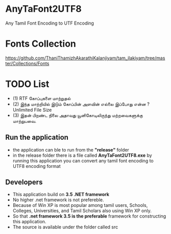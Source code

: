 # AnyTaFont2UTF8
Any Tamil Font Encoding to UTF Encoding

# Fonts Collection

https://github.com/ThaniThamizhAkarathiKalanjiyam/tam_ilakiyam/tree/master/Collections/Fonts

# TODO List

- (1) RTF கோப்புகளை மாற்றுதல் 
- (2) இந்த மாற்றியில்  இடும் கோப்பின் அளவின் எல்லை இப்போது என்ன ? Unlimited File Size
- (3) இதன் பிறண்ட  நிலை அதாவது யூனிகோடிலிருந்து மற்றவைகளுக்கு மாற்றுபவை. 


## Run the application

- the application can ble to run from the **"release"** folder
- in the release folder there is a file called **AnyTaFont2UTF8.exe** by running this application you can convert any tamil font encoding to UTF8 encoding format

## Developers
- This application build on **3.5 .NET framework**
- No higher .net framework is not prefereble. 
- Because of Win XP is most popular among tamil users, Schools, Colleges, Universities, and Tamil Scholars also using Win XP only. 
- So that **.net framework 3.5 is the preferable** framework for constructing this application.
- The source is available under the folder called src